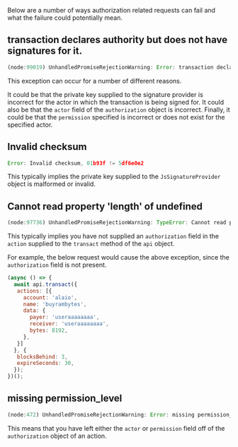 Below are a number of ways authorization related requests can fail and what the failure could potentially mean.

## transaction declares authority but does not have signatures for it.
```javascript
(node:99019) UnhandledPromiseRejectionWarning: Error: transaction declares authority '{"actor":"useraaaaaaaa","permission":"active"}', but does not have signatures for it.
```

This exception can occur for a number of different reasons.

It could be that the private key supplied to the signature provider is incorrect for the actor in which the transaction is being signed for.  It could also be that the `actor` field of the `authorization` object is incorrect.  Finally, it could be that the `permission` specified is incorrect or does not exist for the specified actor.

## Invalid checksum
```javascript
Error: Invalid checksum, 01b93f != 5df6e0e2
```

This typically implies the private key supplied to the `JsSignatureProvider` object is malformed or invalid.

## Cannot read property 'length' of undefined
```javascript
(node:97736) UnhandledPromiseRejectionWarning: TypeError: Cannot read property 'length' of undefined
```

This typically implies you have not supplied an `authorization` field in the `action` supplied to the `transact` method of the `api` object.

For example, the below request would cause the above exception, since the `authorization` field is not present.
```javascript
(async () => {
  await api.transact({
   actions: [{
     account: 'alaio',
     name: 'buyrambytes',
     data: {
       payer: 'useraaaaaaaa',
       receiver: 'useraaaaaaaa',
       bytes: 8192,
     },
   }]
  }, {
   blocksBehind: 3,
   expireSeconds: 30,
  });
})();
```

## missing permission_level
```javascript
(node:472) UnhandledPromiseRejectionWarning: Error: missing permission_level.permission (type=name)
```

This means that you have left either the `actor` or `permission` field off of the `authorization` object of an action.

